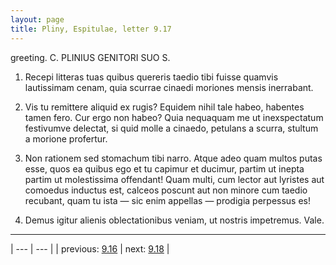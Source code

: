 ```yaml
---
layout: page
title: Pliny, Espitulae, letter 9.17
---
```


greeting. C. PLINIUS GENITORI SUO S.



1. Recepi litteras tuas quibus quereris taedio tibi fuisse quamvis lautissimam cenam, quia scurrae cinaedi moriones mensis inerrabant.



2. Vis tu remittere aliquid ex rugis? Equidem nihil tale habeo, habentes tamen fero. Cur ergo non habeo? Quia nequaquam me ut inexspectatum festivumve delectat, si quid molle a cinaedo, petulans a scurra, stultum a morione profertur.



3. Non rationem sed stomachum tibi narro. Atque adeo quam multos putas esse, quos ea quibus ego et tu capimur et ducimur, partim ut inepta partim ut molestissima offendant! Quam multi, cum lector aut lyristes aut comoedus inductus est, calceos poscunt aut non minore cum taedio recubant, quam tu ista — sic enim appellas — prodigia perpessus es!



4. Demus igitur alienis oblectationibus veniam, ut nostris impetremus. Vale.



---

| --- | --- |
| previous: [9.16](../9.16/) | next: [9.18](../9.18/) |